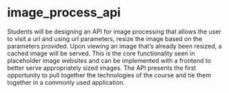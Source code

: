 # image_process_api

Students will be designing an API for image processing that
allows the user to visit a url and using url parameters, resize
the image based on the parameters provided. Upon viewing
an image that’s already been resized, a cached image will be
served. This is the core functionality seen in placeholder image
websites and can be implemented with a frontend to better
serve appropriately sized images. The API presents the first
opportunity to pull together the technologies of the course and
tie them together in a commonly used application.
